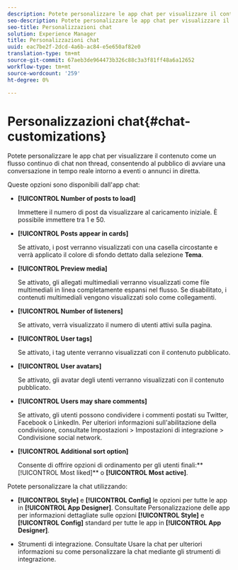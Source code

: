 ```yaml
---
description: Potete personalizzare le app chat per visualizzare il contenuto come un flusso continuo di chat non thread, consentendo al pubblico di avviare una conversazione in tempo reale intorno a eventi o annunci in diretta.
seo-description: Potete personalizzare le app chat per visualizzare il contenuto come un flusso continuo di chat non thread, consentendo al pubblico di avviare una conversazione in tempo reale intorno a eventi o annunci in diretta.
seo-title: Personalizzazioni chat
solution: Experience Manager
title: Personalizzazioni chat
uuid: eac7be2f-2dcd-4a6b-ac84-e5e650af82e0
translation-type: tm+mt
source-git-commit: 67aeb3de964473b326c88c3a3f81ff48a6a12652
workflow-type: tm+mt
source-wordcount: '259'
ht-degree: 0%

---
```



# Personalizzazioni chat{#chat-customizations}

Potete personalizzare le app chat per visualizzare il contenuto come un flusso continuo di chat non thread, consentendo al pubblico di avviare una conversazione in tempo reale intorno a eventi o annunci in diretta.



Queste opzioni sono disponibili dall&#39;app chat:

* **[!UICONTROL Number of posts to load]**

   Immettere il numero di post da visualizzare al caricamento iniziale. È possibile immettere tra 1 e 50.

* **[!UICONTROL Posts appear in cards]**

   Se attivato, i post verranno visualizzati con una casella circostante e verrà applicato il colore di sfondo dettato dalla selezione **Tema**.

* **[!UICONTROL Preview media]**

   Se attivato, gli allegati multimediali verranno visualizzati come file multimediali in linea completamente espansi nel flusso. Se disabilitato, i contenuti multimediali vengono visualizzati solo come collegamenti.

* **[!UICONTROL Number of listeners]**

   Se attivato, verrà visualizzato il numero di utenti attivi sulla pagina.

* **[!UICONTROL User tags]**

   Se attivato, i tag utente verranno visualizzati con il contenuto pubblicato.

* **[!UICONTROL User avatars]**

   Se attivato, gli avatar degli utenti verranno visualizzati con il contenuto pubblicato.

* **[!UICONTROL Users may share comments]**

   Se attivato, gli utenti possono condividere i commenti postati su Twitter, Facebook o LinkedIn. Per ulteriori informazioni sull&#39;abilitazione della condivisione, consultate Impostazioni > Impostazioni di integrazione > Condivisione social network.

* **[!UICONTROL Additional sort option]**

   Consente di offrire opzioni di ordinamento per gli utenti finali:** [!UICONTROL Most liked]** o **[!UICONTROL Most active]**.

Potete personalizzare la chat utilizzando:

* **[!UICONTROL Style]** e  **[!UICONTROL Config]** le opzioni per tutte le app in  **[!UICONTROL App Designer]**. Consultate Personalizzazione delle app per informazioni dettagliate sulle opzioni **[!UICONTROL Style]** e **[!UICONTROL Config]** standard per tutte le app in **[!UICONTROL App Designer]**.

* Strumenti di integrazione. Consultate Usare la chat per ulteriori informazioni su come personalizzare la chat mediante gli strumenti di integrazione.

